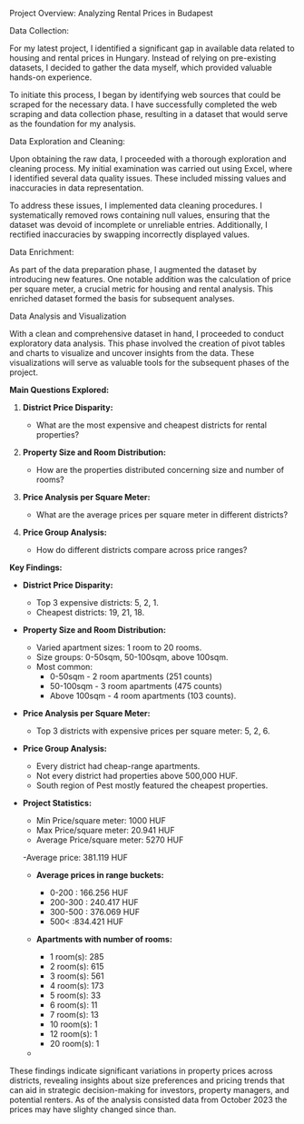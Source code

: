 Project Overview: Analyzing Rental Prices in Budapest

Data Collection:

For my latest project, I identified a significant gap in available data related to housing and rental prices in Hungary. Instead of relying on pre-existing datasets, I decided to gather the data myself, which provided valuable hands-on experience.

To initiate this process, I began by identifying web sources that could be scraped for the necessary data. I have successfully completed the web scraping and data collection phase, resulting in a dataset that would serve as the foundation for my analysis.

Data Exploration and Cleaning:

Upon obtaining the raw data, I proceeded with a thorough exploration and cleaning process. My initial examination was carried out using Excel, where I identified several data quality issues. These included missing values and inaccuracies in data representation.

To address these issues, I implemented data cleaning procedures. I systematically removed rows containing null values, ensuring that the dataset was devoid of incomplete or unreliable entries. Additionally, I rectified inaccuracies by swapping incorrectly displayed values.

Data Enrichment:

As part of the data preparation phase, I augmented the dataset by introducing new features. One notable addition was the calculation of price per square meter, a crucial metric for housing and rental analysis. This enriched dataset formed the basis for subsequent analyses.

Data Analysis and Visualization

With a clean and comprehensive dataset in hand, I proceeded to conduct exploratory data analysis. This phase involved the creation of pivot tables and charts to visualize and uncover insights from the data. These visualizations will serve as valuable tools for the subsequent phases of the project.

**Main Questions Explored:**

1. **District Price Disparity:** 
   - What are the most expensive and cheapest districts for rental properties?
   
2. **Property Size and Room Distribution:**
   - How are the properties distributed concerning size and number of rooms?
   
3. **Price Analysis per Square Meter:**
   - What are the average prices per square meter in different districts?
   
4. **Price Group Analysis:**
   - How do different districts compare across price ranges?

**Key Findings:**

- **District Price Disparity:**
  - Top 3 expensive districts: 5, 2, 1.
  - Cheapest districts: 19, 21, 18.

- **Property Size and Room Distribution:**
  - Varied apartment sizes: 1 room to 20 rooms.
  - Size groups: 0-50sqm, 50-100sqm, above 100sqm.
  - Most common:
    - 0-50sqm - 2 room apartments (251 counts)
    - 50-100sqm - 3 room apartments (475 counts)
    - Above 100sqm - 4 room apartments (103 counts).

- **Price Analysis per Square Meter:**
  - Top 3 districts with expensive prices per square meter: 5, 2, 6.

- **Price Group Analysis:**
  - Every district had cheap-range apartments.
  - Not every district had properties above 500,000 HUF.
  - South region of Pest mostly featured the cheapest properties.

- **Project Statistics:**
  - Min Price/square meter: 1000 HUF
  - Max Price/square meter: 20.941 HUF
  - Average Price/square meter: 5270 HUF

  -Average price: 381.119 HUF
 
  - **Average prices in range buckets:**
     - 0-200 : 166.256 HUF
     - 200-300 : 240.417 HUF
     - 300-500 : 376.069 HUF
     - 500< :834.421 HUF

  - **Apartments with number of rooms:**
     - 1 room(s): 285
     - 2 room(s): 615
     - 3 room(s): 561
     - 4 room(s): 173
     - 5 room(s): 33
     - 6 room(s): 11
     - 7 room(s): 13
     - 10 room(s): 1
     - 12 room(s): 1
     - 20 room(s): 1

  - 

These findings indicate significant variations in property prices across districts, revealing insights about size preferences and pricing trends that can aid in strategic decision-making for investors, property managers, and potential renters.
As of the analysis consisted data from October 2023 the prices may have slighty changed since than.
